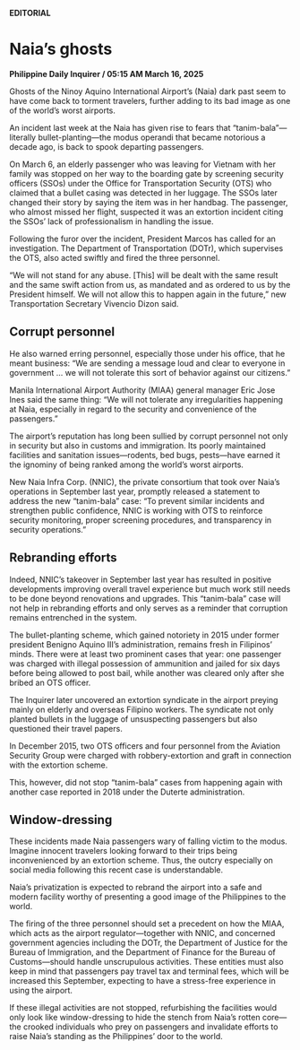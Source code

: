 **EDITORIAL**

# Naia’s ghosts

****Philippine Daily Inquirer / 05:15 AM March 16, 2025****

Ghosts of the Ninoy Aquino International Airport’s (Naia) dark past seem to have come back to torment travelers, further adding to its bad image as one of the world’s worst airports.

An incident last week at the Naia has given rise to fears that “tanim-bala”—literally bullet-planting—the modus operandi that became notorious a decade ago, is back to spook departing passengers.

On March 6, an elderly passenger who was leaving for Vietnam with her family was stopped on her way to the boarding gate by screening security officers (SSOs) under the Office for Transportation Security (OTS) who claimed that a bullet casing was detected in her luggage. The SSOs later changed their story by saying the item was in her handbag. The passenger, who almost missed her flight, suspected it was an extortion incident citing the SSOs’ lack of professionalism in handling the issue.

Following the furor over the incident, President Marcos has called for an investigation. The Department of Transportation (DOTr), which supervises the OTS, also acted swiftly and fired the three personnel.

“We will not stand for any abuse. [This] will be dealt with the same result and the same swift action from us, as mandated and as ordered to us by the President himself. We will not allow this to happen again in the future,” new Transportation Secretary Vivencio Dizon said.

## Corrupt personnel

He also warned erring personnel, especially those under his office, that he meant business: “We are sending a message loud and clear to everyone in government … we will not tolerate this sort of behavior against our citizens.”

Manila International Airport Authority (MIAA) general manager Eric Jose Ines said the same thing: “We will not tolerate any irregularities happening at Naia, especially in regard to the security and convenience of the passengers.”

The airport’s reputation has long been sullied by corrupt personnel not only in security but also in customs and immigration. Its poorly maintained facilities and sanitation issues—rodents, bed bugs, pests—have earned it the ignominy of being ranked among the world’s worst airports.

New Naia Infra Corp. (NNIC), the private consortium that took over Naia’s operations in September last year, promptly released a statement to address the new “tanim-bala” case: “To prevent similar incidents and strengthen public confidence, NNIC is working with OTS to reinforce security monitoring, proper screening procedures, and transparency in security operations.”

## Rebranding efforts

Indeed, NNIC’s takeover in September last year has resulted in positive developments improving overall travel experience but much work still needs to be done beyond renovations and upgrades. This “tanim-bala” case will not help in rebranding efforts and only serves as a reminder that corruption remains entrenched in the system.

The bullet-planting scheme, which gained notoriety in 2015 under former president Benigno Aquino III’s administration, remains fresh in Filipinos’ minds. There were at least two prominent cases that year: one passenger was charged with illegal possession of ammunition and jailed for six days before being allowed to post bail, while another was cleared only after she bribed an OTS officer.

The Inquirer later uncovered an extortion syndicate in the airport preying mainly on elderly and overseas Filipino workers. The syndicate not only planted bullets in the luggage of unsuspecting passengers but also questioned their travel papers.

In December 2015, two OTS officers and four personnel from the Aviation Security Group were charged with robbery-extortion and graft in connection with the extortion scheme.

This, however, did not stop “tanim-bala” cases from happening again with another case reported in 2018 under the Duterte administration.

## Window-dressing

These incidents made Naia passengers wary of falling victim to the modus. Imagine innocent travelers looking forward to their trips being inconvenienced by an extortion scheme. Thus, the outcry especially on social media following this recent case is understandable.

Naia’s privatization is expected to rebrand the airport into a safe and modern facility worthy of presenting a good image of the Philippines to the world.

The firing of the three personnel should set a precedent on how the MIAA, which acts as the airport regulator—together with NNIC, and concerned government agencies including the DOTr, the Department of Justice for the Bureau of Immigration, and the Department of Finance for the Bureau of Customs—should handle unscrupulous activities. These entities must also keep in mind that passengers pay travel tax and terminal fees, which will be increased this September, expecting to have a stress-free experience in using the airport.

If these illegal activities are not stopped, refurbishing the facilities would only look like window-dressing to hide the stench from Naia’s rotten core—the crooked individuals who prey on passengers and invalidate efforts to raise Naia’s standing as the Philippines’ door to the world.